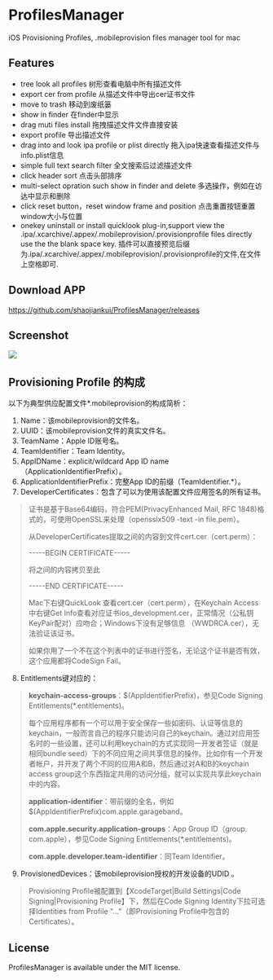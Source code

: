 # ProfilesManager
iOS Provisioning Profiles, .mobileprovision files manager tool for mac

## Features
- tree look all profiles 树形查看电脑中所有描述文件
- export cer from profile 从描述文件中导出cer证书文件
- move to trash  移动到废纸篓
- show in finder  在finder中显示
- drag muti files install   拖拽描述文件文件直接安装
- export profile 导出描述文件
- drag into and look ipa profile or plist directly 拖入ipa快速查看描述文件与info.plist信息
- simple full text search filter 全文搜索后过滤描述文件
- click header sort 点击头部排序
- multi-select opration such show in finder and delete 多选操作，例如在访达中显示和删除
- click reset button，reset window frame and position 点击重置按钮重置window大小与位置
- onekey uninstall or install quicklook plug-in,support view the .ipa/.xcarchive/.appex/.mobileprovision/.provisionprofile files directly use the the blank space key.   插件可以直接预览后缀为.ipa/.xcarchive/.appex/.mobileprovision/.provisionprofile的文件,在文件上空格即可.

## Download APP
https://github.com/shaojiankui/ProfilesManager/releases

## Screenshot
![](https://raw.githubusercontent.com/shaojiankui/ProfilesManager/master/demo.jpg)

## Provisioning Profile 的构成
以下为典型供应配置文件*.mobileprovision的构成简析：

1. Name：该mobileprovision的文件名。
2. UUID：该mobileprovision文件的真实文件名。
3. TeamName：Apple ID账号名。
4. TeamIdentifier：Team Identity。
5. AppIDName：explicit/wildcard App ID name（ApplicationIdentifierPrefix）。
6. ApplicationIdentifierPrefix：完整App ID的前缀（TeamIdentifier.*）。
7. DeveloperCertificates：包含了可以为使用该配置文件应用签名的所有证书<data><array>。
> 证书是基于Base64编码，符合PEM(PrivacyEnhanced Mail, RFC 1848)格式的，可使用OpenSSL来处理（opensslx509 -text -in file.pem）。
> 
> 从DeveloperCertificates提取<data></data>之间的内容到文件cert.cer（cert.perm）：
> 
> -----BEGIN CERTIFICATE-----
> 
> 将<data></data>之间的内容拷贝至此
> 
> -----END CERTIFICATE-----
> 
> Mac下右键QuickLook 查看cert.cer（cert.perm），在Keychain Access中右键Get Info查看对应证书ios_development.cer，正常情况（公私钥KeyPair配对）应吻合；Windows下没有足够信息 （WWDRCA.cer），无法验证该证书。
> 
> 如果你用了一个不在这个列表中的证书进行签名，无论这个证书是否有效，这个应用都将CodeSign Fail。

8. Entitlements键<key>对应的<dict>：
> **keychain-access-groups**：$(AppIdentifierPrefix)，参见Code Signing Entitlements(*.entitlements)。
> 
> 每个应用程序都有一个可以用于安全保存一些如密码、认证等信息的keychain，一般而言自己的程序只能访问自己的keychain。通过对应用签名时的一些设置，还可以利用keychain的方式实现同一开发者签证（就是相同bundle seed）下的不同应用之间共享信息的操作。比如你有一个开发者帐户，并开发了两个不同的应用A和B，然后通过对A和B的keychain access group这个东西指定共用的访问分组，就可以实现共享此keychain中的内容。
> 
> **application-identifier**：带前缀的全名，例如$(AppIdentifierPrefix)com.apple.garageband。
> 
> **com.apple.security.application-groups**：App Group ID（group. com.apple），参见Code Signing Entitlements(*.entitlements)。
> 
> **com.apple.developer.team-identifier**：同Team Identifier。

9. ProvisionedDevices：该mobileprovision授权的开发设备的UDID <array>。
> Provisioning Profile被配置到【XcodeTarget|Build Settings|Code Signing|Provisioning Profile】下，然后在Code Signing Identity下拉可选择Identities from Profile "..."（即Provisioning Profile中包含的Certificates）。


## License

ProfilesManager is available under the MIT license.
